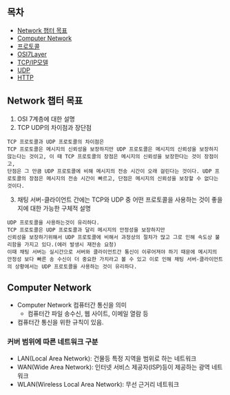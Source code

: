 ## 목차
- [Network 챕터 목표](#network-챕터-목표)
- [Computer Network](#computer-network)
- [프로토콜](프로토콜.md)
- [OSI7Layer](OSI7Layer.md)
- [TCP/IP모델](TCP%2CIP.md)
- [UDP](UDP.md)
- [HTTP](HTTP.md)

## Network 챕터 목표

1. OSI 7계층에 대한 설명
2. TCP UDP의 차이점과 장단점
```
TCP 프로토콜과 UDP 프로토콜의 차이점은
TCP 프로토콜은 메시지의 신뢰성을 보장하지만 UDP 프로토콜은 메시지의 신뢰성을 보장하지 않는다는 것이고, 이 때 TCP 프로토콜의 장점은 메시지의 신뢰성을 보장한다는 것이 장점이고, 
단점은 그 만큼 UDP 프로토콜에 비해 메시지의 전송 시간이 오래 걸린다는 것이다. UDP 프로토콜의 장점은 메시지의 전송 시간이 빠르고, 단점은 메시지의 신뢰성을 보장할 수 없다는 것이다.
```
3. 채팅 서버-클라이언트 간에는 TCP와 UDP 중 어떤 프로토콜을 사용하는 것이 좋을지에 대한 가능한 구체적 설명
```
UDP 프로토콜을 사용하는것이 유리하다.
TCP 프로토콜은 UDP 프로토콜과 달리 메시지의 안정성을 보장하지만
신뢰성을 보장하기위해서 UDP 프로토콜에 비해서 과정상의 절차가 많고 그로 인해 속도상 불리함을 가지고 있다.(에러 발생시 재전송 요청)
이때 채팅 서버는 실시간으로 서버와 클라이언트간 통신이 이루어져야 하기 때문에 메시지의 안정성 보다 빠른 송 수신이 더 중요한 가치라고 볼 수 있고 이로 인해 채팅 서버-클라이언트의 상황에서는 UDP 프로토콜을 사용하는 것이 유리하다.
```

## Computer Network
- Computer Network 컴퓨터간 통신을 의미
    - 컴퓨터간 파일 송수신, 웹 사이트, 이메일 열람 등
- 컴퓨터간 통신을 위한 규칙이 있음.

### 커버 범위에 따른 네트워크 구분
- LAN(Local Area Network): 건물등 특정 지역을 범위로 하는 네트워크
- WAN(Wide Area Network): 인터넷 서비스 제공자(ISP)등이 제공하는 광역 네트워크
- WLAN(Wireless Local Area Network): 무선 근거리 네트워크


